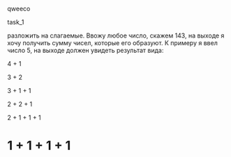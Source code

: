 qweeco

task_1

разложить на слагаемые.
Ввожу любое число, скажем 143, на выходе я хочу получить сумму чисел, которые его образуют.
К примеру я ввел число 5, на выходе должен увидеть результат вида:

4 + 1

3 + 2

3 + 1 + 1

2 + 2 + 1

2 + 1 + 1 + 1

1 + 1 + 1 + 1
======
